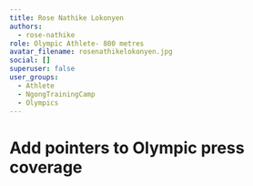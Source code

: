 ```yaml
---
title: Rose Nathike Lokonyen
authors:
  - rose-nathike
role: Olympic Athlete- 800 metres
avatar_filename: rosenathikelokonyen.jpg
social: []
superuser: false
user_groups:
  - Athlete
  - NgongTrainingCamp
  - Olympics
---
```

# Add pointers to Olympic press coverage
